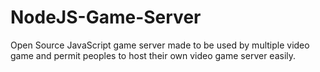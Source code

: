 # NodeJS-Game-Server
Open Source JavaScript game server made to be used by multiple video game and permit peoples to host their own video game server easily.

